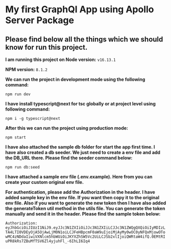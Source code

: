 # My first GraphQl App using Apollo Server Package

## Please find below all the things which we should know for run this project.

**I am running this project on Node version:**
`v16.13.1`

**NPM version:**
`8.1.2`

**We can run the project in development mode using the following command:**

`npm run dev`


**I have install typescript@next for tsc globally or at project level using following command:**

`npm i -g typescript@next`

**After this we can run the project using production mode:**

`npm start`

**I have also attached the sample db folder for start the app first time. I have also created a db seeder. We just need to create a env file and add the DB_URL there. Please find the seeder command below:**

`npm run db:seed`


**I have attached a sample env file (.env.example). Here from you can create your custom original env file.**

**For authentication, please add the Authorization in the header. I have added sample key in the env file. If you want then copy it to the original env file. Also if you want to generate the new token then I have also added the generateToken util method in the utils file. You can generate the token manually and send it in the header. Please find the sample token below:**

`Authorization: eyJhbGciOiJIUzI1NiJ9.eyJJc3N1ZXIiOiJJc3N1ZXIiLCJJc3N1ZWQgQXQiOiIyMDIzLTA4LTI0VDEyOjA5OjAwLjM0N1oiLCJFeHBpcmF0aW9uIjoiMjAyMy0wOC0yNFQxMjowOTowMC4zNDdaIiwiVXNlcm5hbWUiOiJKYXZhSW5Vc2UiLCJSb2xlIjoiQWRtaW4ifQ.0EMtRIuPR8kRs7ZBuMfTSV6Zl4yjuhFl_-6IhLI6Iq4`